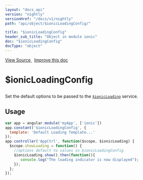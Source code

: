 ```yaml
---
layout: "docs_api"
version: "nightly"
versionHref: "/docs/v1/nightly"
path: "api/object/$ionicLoadingConfig/"

title: "$ionicLoadingConfig"
header_sub_title: "Object in module ionic"
doc: "$ionicLoadingConfig"
docType: "object"
---
```


<div class="improve-docs">
<a href='https://github.com/driftyco/ionic-v1/blob/master/js/angular/service/loading.js#L36'>
View Source
</a>
&nbsp;
<a href='http://github.com/driftyco/ionic/edit/1.x/js/angular/service/loading.js#L36'>
Improve this doc
</a>
</div>




<h1 class="api-title">

$ionicLoadingConfig



</h1>





Set the default options to be passed to the <a href="/docs/v1/nightly/api/service/$ionicLoading/"><code>$ionicLoading</code></a> service.









## Usage
```js
var app = angular.module('myApp', ['ionic'])
app.constant('$ionicLoadingConfig', {
  template: 'Default Loading Template...'
});
app.controller('AppCtrl', function($scope, $ionicLoading) {
  $scope.showLoading = function() {
    //options default to values in $ionicLoadingConfig
    $ionicLoading.show().then(function(){
       console.log("The loading indicator is now displayed");
    });
  };
});
```


  

  
  
  







